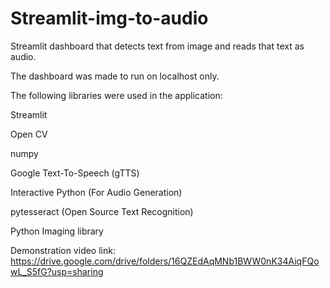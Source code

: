 # Streamlit-img-to-audio
Streamlit dashboard that detects text from image and reads that text as audio.

The dashboard was made to run on localhost only.

The following libraries were used in the application:

Streamlit

Open CV

numpy

Google Text-To-Speech (gTTS)

Interactive Python (For Audio Generation)

pytesseract (Open Source Text Recognition)

Python Imaging library

Demonstration video link: https://drive.google.com/drive/folders/16QZEdAqMNb1BWW0nK34AiqFQowL_S5fG?usp=sharing
